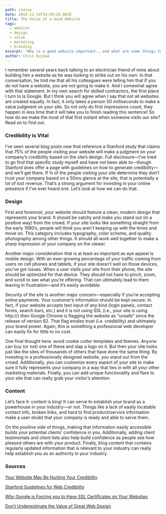 ```yaml
---
path: /value
date: 2018-11-14T14:59:29.803Z
title: The Value of a Good Website
tags:
  - website
  - design
  - value
  - marketing
  - branding
excerpt: "Why is a good website important...and what are some things to consider?"
author: Chris Kujawa
---
```

I remember several years back talking to an electrician friend of mine about building him a website as he was looking to strike out on his own. In that conversation, he told me that all his colleagues were telling him that if you do not have a website, you are not going to make it. And I somewhat agree with that statement. In my own search for skilled contractors, the first place I turn to is Google. But I think you will agree when I say that not all websites are created equally. In fact, it only takes a person 50 milliseconds to make a value judgment on your site. So not only do first impressions count, they happen in less time that it will take you to finish reading this sentence!  So how do we make the most of that first instant when someone visits our site? Read on to find out.



### Credibility is Vital

I’ve seen several blog posts now that reference a Stanford study that claims that 75% of the people visiting your website will make a judgment on your company’s credibility based on the site’s design. Full disclosure—I’ve tried to go find that specific study myself and have not been able to—though Stanford does offer a page with guidelines on how to generate credibility—and we’ll get there. If ¾ of the people visiting your site determine they don’t trust your company based on a 50ms glance at the site, that is potentially a lot of lost revenue. That’s a strong argument for investing in your online presence if I’ve ever heard one. Let’s look at how we can do that.



### Design

First and foremost, your website should feature a clean, modern design that represents your brand. It should be catchy and make you stand out (in a positive way) from the crowd. If your site looks like something straight from the early 1990’s, people will think you aren’t keeping up with the times and move on. This category includes typography, color scheme, and quality photography among other things. It should all work well together to make a sharp impression of your company on the viewer.

Another major consideration that is at least as important as eye appeal is mobile design. With an ever-growing percentage of your traffic coming from users on cell phones and tablets, if your site doesn’t well on those devices, you’ve got issues. When a user visits your site from their phone, the site should be optimized for that device. They should not have to pinch, zoom, and scroll to see what you’re offering. That can ultimately lead to them leaving in frustration—and it’s easily avoidable.

Security of the site is another major concern—especially if you’re accepting online payments. Your customer’s information should be kept secure. In fact, if your website accepts text input of any kind (login panels, contact forms, search bars, etc.) and it is not using SSL (i.e., your site is using http://) then Google Chrome is flagging the website as “unsafe” since the release of version 62. That flag erodes trust (i.e. credibility) and ultimately your brand power. Again, this is something a professional web developer can easily fix for little to no cost.

One final thought here: avoid cookie cutter templates and themes. Anyone can buy (or not) one of these and slap a logo on it. But then your site looks just like the sites of thousands of others that have done the same thing. By investing in a professionally designed website, you stand out from the crowd. Additionally, you can customize every aspect of your site to make sure it fully represents your company in a way that ties in with all your other marketing materials. Finally, you can add unique functionality and flare to your site that can really grab your visitor’s attention 

### Content

Let’s face it: content is king! It can serve to establish your brand as a powerhouse in your industry—or not. Things like a lack of easily locatable contact info, broken links, and hard to find product/service information make a user doubt that your company is ready and able to serve them. 

On the positive side of things, making that information easily accessible builds your potential clients’ confidence in you. Additionally, adding client testimonials and client lists also help build confidence as people see how pleased others are with your product. Finally, blog content that contains regularly updated information that is relevant to your industry can really help establish you as an authority in your industry.



### Sources

[Your Website May Be Hurting Your Credibility](https://onedaylabs.com/website-may-hurting-online-credibility/)

[Stanford Guidelines for Web Credibility
](http://credibility.stanford.edu/guidelines/index.html#chi00)

[Why Google is Forcing you to Have SSL Certificates on Your Websites](https://serverguy.com/security/google-forcing-ssl-certificate-websites/)

[Don’t Underestimate the Value of Great Web Design
](https://www.circlesstudio.com/blog/dont-underestimate-value-great-web-design/)
